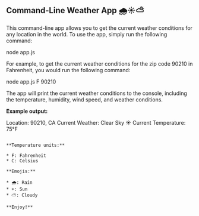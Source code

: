 ## Command-Line Weather App 🌧️☀️⛅️

This command-line app allows you to get the current weather conditions for any location in the world. To use the app, simply run the following command:


node app.js <temperature units> <zip codes>


For example, to get the current weather conditions for the zip code 90210 in Fahrenheit, you would run the following command:


node app.js F 90210


The app will print the current weather conditions to the console, including the temperature, humidity, wind speed, and weather conditions.

**Example output:**


Location: 90210, CA
Current Weather: Clear Sky ☀️
Current Temperature: 75°F
```

**Temperature units:**

* F: Fahrenheit
* C: Celsius

**Emojis:**

* 🌧️: Rain
* ☀️: Sun
* ⛅️: Cloudy

**Enjoy!**
```
